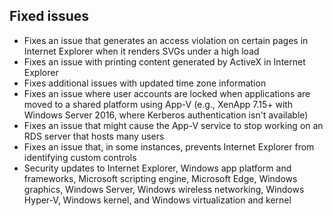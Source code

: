 ## Fixed issues
- Fixes an issue that generates an access violation on certain pages in Internet Explorer when it renders SVGs under a high load
- Fixes an issue with printing content generated by ActiveX in Internet Explorer
- Fixes additional issues with updated time zone information
- Fixes an issue where user accounts are locked when applications are moved to a shared platform using App-V (e.g., XenApp 7.15+ with Windows Server 2016, where Kerberos authentication isn't available)
- Fixes an issue that might cause the App-V service to stop working on an RDS server that hosts many users
- Fixes an issue that, in some instances, prevents Internet Explorer from identifying custom controls
- Security updates to Internet Explorer, Windows app platform and frameworks, Microsoft scripting engine, Microsoft Edge, Windows graphics, Windows Server, Windows wireless networking, Windows Hyper-V, Windows kernel, and Windows virtualization and kernel